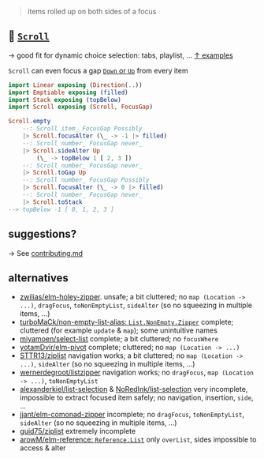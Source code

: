 > items rolled up on both sides of a focus

## 📜 [`Scroll`](https://package.elm-lang.org/packages/lue-bird/elm-scroll/latest/)


→ good fit for dynamic choice selection: tabs, playlist, ...
[↑ examples](https://github.com/lue-bird/elm-emptiness-typed/tree/master/example)

`Scroll` can even focus a gap
[`Down` or `Up`](https://dark.elm.dmy.fr/packages/lue-bird/elm-linear-direction/latest/)
from every item


```elm
import Linear exposing (Direction(..))
import Emptiable exposing (filled)
import Stack exposing (topBelow)
import Scroll exposing (Scroll, FocusGap)

Scroll.empty
    --: Scroll item_ FocusGap Possibly
    |> Scroll.focusAlter (\_ -> -1 |> filled)
    --: Scroll number_ FocusGap never_
    |> Scroll.sideAlter Up
        (\_ -> topBelow 1 [ 2, 3 ])
    --: Scroll number_ FocusGap never_
    |> Scroll.toGap Up
    --: Scroll number_ FocusGap Possibly
    |> Scroll.focusAlter (\_ -> 0 |> filled)
    --: Scroll number_ FocusGap never_
    |> Scroll.toStack
--> topBelow -1 [ 0, 1, 2, 3 ]
```

## suggestions?

→ See [contributing.md](https://github.com/lue-bird/elm-scroll/blob/master/contributing.md)

## alternatives

  - [zwilias/elm-holey-zipper](https://package.elm-lang.org/packages/zwilias/elm-holey-zipper/latest).
    unsafe; a bit cluttered; no `map (Location -> ...)`, `dragFocus`, `toNonEmptyList`, `sideAlter` (so no squeezing in multiple items, ...)
  - [turboMaCk/non-empty-list-alias: `List.NonEmpty.Zipper`](https://dark.elm.dmy.fr/packages/turboMaCk/non-empty-list-alias/latest/List-NonEmpty-Zipper)
    complete; cluttered (for example `update` & `map`); some unintuitive names
  - [miyamoen/select-list](https://dark.elm.dmy.fr/packages/miyamoen/select-list/latest/SelectList)
    complete; a bit cluttered; no `focusWhere`
  - [yotamDvir/elm-pivot](https://dark.elm.dmy.fr/packages/yotamDvir/elm-pivot/latest/)
    complete; cluttered; no `map (Location -> ...)`
  - [STTR13/ziplist](https://dark.elm.dmy.fr/packages/STTR13/ziplist/latest/)
    navigation works; a bit cluttered; no `map (Location -> ...)`, `sideAlter` (so no squeezing in multiple items, ...)
  - [wernerdegroot/listzipper](https://dark.elm.dmy.fr/packages/wernerdegroot/listzipper/latest/List-Zipper)
    navigation works; no `dragFocus`, `map (Location -> ...)`, `toNonEmptyList`
  - [alexanderkiel/list-selection](https://dark.elm.dmy.fr/packages/alexanderkiel/list-selection/latest/List-Selection)
    & [NoRedInk/list-selection](https://dark.elm.dmy.fr/packages/NoRedInk/list-selection/latest/List-Selection)
    very incomplete, impossible to extract focused item safely; no navigation, insertion, `side`, ...
  - [jjant/elm-comonad-zipper](https://dark.elm.dmy.fr/packages/jjant/elm-comonad-zipper/latest/)
    incomplete; no `dragFocus`, `toNonEmptyList`, `sideAlter` (so no squeezing in multiple items, ...)
  - [guid75/ziplist](https://dark.elm.dmy.fr/packages/guid75/ziplist/latest/)
    extremely incomplete
  - [arowM/elm-reference: `Reference.List`](https://dark.elm.dmy.fr/packages/arowM/elm-reference/latest/Reference-List)
    only `overList`, sides impossible to access & alter
